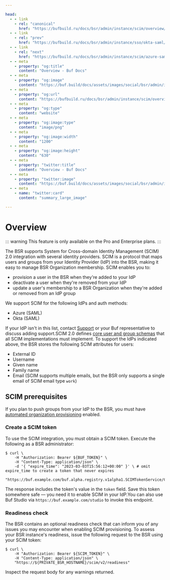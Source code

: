 ```yaml
---

head:
  - - link
    - rel: "canonical"
      href: "https://bufbuild.ru/docs/bsr/admin/instance/scim/overview/"
  - - link
    - rel: "prev"
      href: "https://bufbuild.ru/docs/bsr/admin/instance/sso/okta-saml/"
  - - link
    - rel: "next"
      href: "https://bufbuild.ru/docs/bsr/admin/instance/scim/azure-saml/"
  - - meta
    - property: "og:title"
      content: "Overview - Buf Docs"
  - - meta
    - property: "og:image"
      content: "https://buf.build/docs/assets/images/social/bsr/admin/instance/scim/overview.png"
  - - meta
    - property: "og:url"
      content: "https://bufbuild.ru/docs/bsr/admin/instance/scim/overview/"
  - - meta
    - property: "og:type"
      content: "website"
  - - meta
    - property: "og:image:type"
      content: "image/png"
  - - meta
    - property: "og:image:width"
      content: "1200"
  - - meta
    - property: "og:image:height"
      content: "630"
  - - meta
    - property: "twitter:title"
      content: "Overview - Buf Docs"
  - - meta
    - property: "twitter:image"
      content: "https://buf.build/docs/assets/images/social/bsr/admin/instance/scim/overview.png"
  - - meta
    - name: "twitter:card"
      content: "summary_large_image"

---
```


# Overview

::: warning
This feature is only available on the Pro and Enterprise plans.
:::

The BSR supports System for Cross-domain Identity Management (SCIM) 2.0 integration with several identity providers. SCIM is a protocol that maps users and groups from your Identity Provider (IdP) into the BSR, making it easy to manage BSR Organization membership. SCIM enables you to:

- provision a user in the BSR when they're added to your IdP
- deactivate a user when they're removed from your IdP
- update a user's membership to a BSR Organization when they're added or removed from an IdP group

We support SCIM for the following IdPs and auth methods:

- Azure (SAML)
- Okta (SAML)

If your IdP isn't in this list, contact [Support](https://support.buf.build) or your Buf representative to discuss adding support.SCIM 2.0 defines [core user and group schemas](https://www.rfc-editor.org/rfc/rfc7643) that all SCIM implementations must implement. To support the IdPs indicated above, the BSR stores the following SCIM attributes for users:

- External ID
- Username
- Given name
- Family name
- Email (SCIM supports multiple emails, but the BSR only supports a single email of SCIM email type `work`)

## SCIM prerequisites

If you plan to push groups from your IdP to the BSR, you must have [automated organization provisioning](../../user-lifecycle/#autoprovisioning) enabled.

### Create a SCIM token

To use the SCIM integration, you must obtain a SCIM token. Execute the following as a BSR administrator:

```console
$ curl \
    -H "Authorization: Bearer ${BUF_TOKEN}" \
    -H "Content-Type: application/json" \
    -d '{ "expire_time": "2023-03-03T15:56:12+00:00" }' \ # omit expire_time to create a token that never expires
    "https://buf.example.com/buf.alpha.registry.v1alpha1.SCIMTokenService/CreateSCIMToken"
```

The response includes the token's value in the `token` field. Save this token somewhere safe — you need it to enable SCIM in your IdP.You can also use Buf Studio via `https://buf.example.com/studio` to invoke this endpoint.

### Readiness check

The BSR contains an optional readiness check that can inform you of any issues you may encounter when enabling SCIM provisioning. To assess your BSR instance's readiness, issue the following request to the BSR using your SCIM token:

```console
$ curl \
    -H "Authorization: Bearer ${SCIM_TOKEN}" \
    -H "Content-Type: application/json" \
    "https://${PRIVATE_BSR_HOSTNAME}/scim/v2/readiness"
```

Inspect the request body for any warnings returned.

